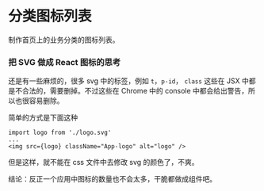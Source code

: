 # 分类图标列表

制作首页上的业务分类的图标列表。

### 把 SVG 做成 React 图标的思考

还是有一些麻烦的，很多 svg 中的标签，例如 `t`，`p-id`， `class` 这些在 JSX 中都是不合法的，需要删掉。不过这些在 Chrome 中的 console 中都会给出警告，所以也很容易删除。

简单的方式是下面这种

```
import logo from './logo.svg'
...
<img src={logo} className="App-logo" alt="logo" />
```

但是这样，就不能在 css 文件中去修改 svg 的颜色了，不爽。

结论：反正一个应用中图标的数量也不会太多，干脆都做成组件吧。
